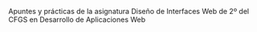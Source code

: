 Apuntes y prácticas de la asignatura Diseño de Interfaces Web de 2º del CFGS en Desarrollo de Aplicaciones Web 